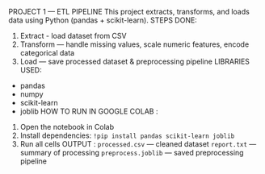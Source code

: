 PROJECT 1 — ETL PIPELINE
This project extracts, transforms, and loads data using Python (pandas + scikit-learn).
STEPS DONE:
1. Extract - load dataset from CSV
2. Transform — handle missing values, scale numeric features,   encode categorical data
3. Load — save processed dataset & preprocessing pipeline
LIBRARIES USED:
- pandas
- numpy
- scikit-learn
- joblib
HOW TO RUN IN GOOGLE COLAB :
1. Open the notebook in Colab
2. Install dependencies: `!pip install pandas scikit-learn joblib`
3. Run all cells
OUTPUT :
`processed.csv` — cleaned dataset
`report.txt` — summary of processing
`preprocess.joblib` — saved preprocessing pipeline
